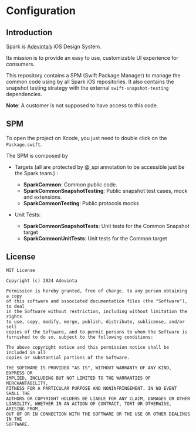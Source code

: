 # Configuration

## Introduction

Spark is [Adevinta’s](https://www.adevinta.com/) iOS Design System.

Its mission is to provide an easy to use, customizable UI experience for consumers.

This repository contains a SPM (Swift Package Manager) to manage the common code using by all Spark iOS repositories.
It also contains the snapshot testing strategy with the external ```swift-snapshot-testing``` dependencies.

**Note**: A customer is not supposed to have access to this code. 

## SPM

To open the project on Xcode, you just need to double click on the ```Package.swift```.

The SPM is composed by 
- Targets (all are protected by @_spi annotation to be accessible just be the Spark team.) :
  - **SparkCommon**: Common public code.
  - **SparkCommonSnapshotTesting**: Public snapshot test cases, mock and extensions.
  - **SparkCommonTesting**: Public protocols mocks

- Unit Tests:
  - **SparkCommonSnapshotTests**: Unit tests for the Common Snapshot target
  - **SparkCommonUnitTests**: Unit tests for the Common target


## License

```
MIT License

Copyright (c) 2024 Adevinta

Permission is hereby granted, free of charge, to any person obtaining a copy
of this software and associated documentation files (the "Software"), to deal
in the Software without restriction, including without limitation the rights
to use, copy, modify, merge, publish, distribute, sublicense, and/or sell
copies of the Software, and to permit persons to whom the Software is
furnished to do so, subject to the following conditions:

The above copyright notice and this permission notice shall be included in all
copies or substantial portions of the Software.

THE SOFTWARE IS PROVIDED "AS IS", WITHOUT WARRANTY OF ANY KIND, EXPRESS OR
IMPLIED, INCLUDING BUT NOT LIMITED TO THE WARRANTIES OF MERCHANTABILITY,
FITNESS FOR A PARTICULAR PURPOSE AND NONINFRINGEMENT. IN NO EVENT SHALL THE
AUTHORS OR COPYRIGHT HOLDERS BE LIABLE FOR ANY CLAIM, DAMAGES OR OTHER
LIABILITY, WHETHER IN AN ACTION OF CONTRACT, TORT OR OTHERWISE, ARISING FROM,
OUT OF OR IN CONNECTION WITH THE SOFTWARE OR THE USE OR OTHER DEALINGS IN THE
SOFTWARE.
```
